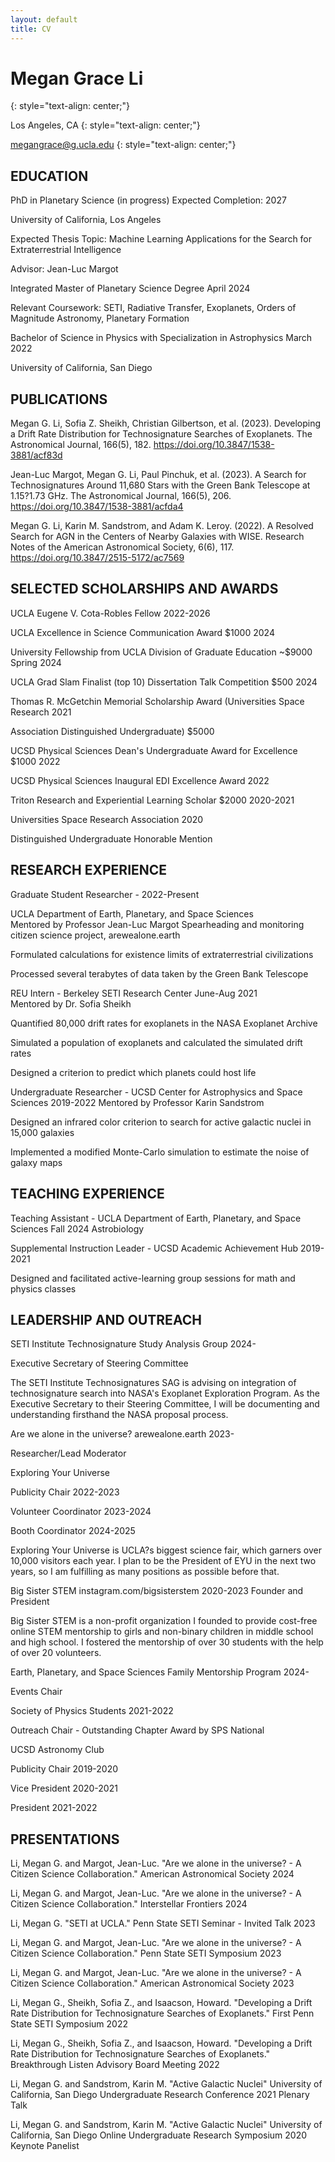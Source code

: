 ```yaml
---
layout: default
title: CV
---
```


# Megan Grace Li
{: style="text-align: center;"}

Los Angeles, CA
{: style="text-align: center;"}

megangrace@g.ucla.edu
{: style="text-align: center;"}

## EDUCATION 

PhD in Planetary Science (in progress) 			 Expected Completion: 2027

University of California, Los Angeles

Expected Thesis Topic: Machine Learning Applications for the Search for Extraterrestrial Intelligence

Advisor: Jean-Luc Margot

Integrated Master of Planetary Science Degree 					    April 2024

Relevant Coursework: SETI, Radiative Transfer, Exoplanets, Orders of Magnitude Astronomy, Planetary Formation

 

Bachelor of Science in Physics with Specialization in Astrophysics            March 2022 

University of California, San Diego    



## PUBLICATIONS

Megan G. Li, Sofia Z. Sheikh, Christian Gilbertson, et al. (2023).  Developing a Drift Rate Distribution for Technosignature Searches of Exoplanets. The Astronomical Journal, 166(5), 182. https://doi.org/10.3847/1538-3881/acf83d 



Jean-Luc Margot, Megan G. Li, Paul Pinchuk, et al. (2023). A Search for Technosignatures Around 11,680 Stars with the Green Bank Telescope at 1.15?1.73 GHz. The Astronomical Journal, 166(5), 206. https://doi.org/10.3847/1538-3881/acfda4 



Megan G. Li, Karin M. Sandstrom, and Adam K. Leroy. (2022). A Resolved Search for AGN in the Centers of Nearby Galaxies with WISE. Research Notes of the American Astronomical Society, 6(6), 117. https://doi.org/10.3847/2515-5172/ac7569 



## SELECTED SCHOLARSHIPS AND AWARDS 

UCLA Eugene V. Cota-Robles Fellow 	    						2022-2026

UCLA Excellence in Science Communication Award $1000				2024

University Fellowship from UCLA Division of Graduate Education ~$9000		Spring 2024

UCLA Grad Slam Finalist (top 10) Dissertation Talk Competition $500		2024

Thomas R. McGetchin Memorial Scholarship Award (Universities Space Research     2021

Association Distinguished Undergraduate) $5000

UCSD Physical Sciences Dean's Undergraduate Award for Excellence $1000              2022

UCSD Physical Sciences Inaugural EDI Excellence Award 			            2022

Triton Research and Experiential Learning Scholar $2000 				2020-2021

Universities Space Research Association 						2020

Distinguished Undergraduate Honorable Mention 






## RESEARCH EXPERIENCE

  Graduate Student Researcher -							2022-Present

UCLA Department of Earth, Planetary, and Space Sciences                                   
Mentored by Professor Jean-Luc Margot
	Spearheading and monitoring citizen science project, arewealone.earth

Formulated calculations for existence limits of extraterrestrial civilizations 

Processed several terabytes of data taken by the Green Bank Telescope 

REU Intern - Berkeley SETI Research Center         					June-Aug 2021                           
Mentored by Dr. Sofia Sheikh

Quantified 80,000 drift rates for exoplanets in the NASA Exoplanet Archive

Simulated a population of exoplanets and calculated the simulated drift rates

Designed a criterion to predict which planets could host life

Undergraduate Researcher - UCSD Center for Astrophysics and Space Sciences        2019-2022
Mentored by Professor Karin Sandstrom  

Designed an infrared color criterion to search for active galactic nuclei in 15,000 galaxies

Implemented a modified Monte-Carlo simulation to estimate the noise of galaxy maps

## TEACHING EXPERIENCE

  Teaching Assistant - UCLA Department of Earth, Planetary, and Space Sciences	      Fall 2024	    Astrobiology

Supplemental Instruction Leader - UCSD Academic Achievement Hub		     2019-2021

Designed and facilitated active-learning group sessions for math and physics classes 

## LEADERSHIP AND OUTREACH

SETI Institute Technosignature Study Analysis Group				      2024-

Executive Secretary of Steering Committee

The SETI Institute Technosignatures SAG is advising on integration of technosignature search into NASA's Exoplanet Exploration Program. As the Executive Secretary to their Steering Committee, I will be documenting and understanding firsthand the NASA proposal process.

Are we alone in the universe? arewealone.earth 					      2023-

Researcher/Lead Moderator

Exploring Your Universe 

Publicity Chair										2022-2023

Volunteer Coordinator									2023-2024

Booth Coordinator									2024-2025

Exploring Your Universe is UCLA?s biggest science fair, which garners over 10,000 visitors each year. I plan to be the President of EYU in the next two years, so I am fulfilling as many positions as possible before that.

Big Sister STEM instagram.com/bigsisterstem 					2020-2023 Founder and President

Big Sister STEM is a non-profit organization I founded to provide cost-free online STEM mentorship to girls and non-binary children in middle school and high school. I fostered the mentorship of over 30 students with the help of over 20 volunteers.

Earth, Planetary, and Space Sciences Family Mentorship Program		2024-

Events Chair

Society of Physics Students								2021-2022

Outreach Chair - Outstanding Chapter Award by SPS National

UCSD Astronomy Club

Publicity Chair										2019-2020

Vice President										2020-2021

President										2021-2022	

## PRESENTATIONS

Li, Megan G. and Margot, Jean-Luc. "Are we alone in the universe? - A Citizen Science Collaboration." American Astronomical Society 2024

Li, Megan G. and Margot, Jean-Luc. "Are we alone in the universe? - A Citizen Science Collaboration." Interstellar Frontiers 2024

Li, Megan G. "SETI at UCLA." Penn State SETI Seminar - Invited Talk 2023

Li, Megan G. and Margot, Jean-Luc. "Are we alone in the universe? - A Citizen Science Collaboration." Penn State SETI Symposium 2023

Li, Megan G. and Margot, Jean-Luc. "Are we alone in the universe? - A Citizen Science Collaboration." American Astronomical Society 2023

Li, Megan G., Sheikh, Sofia Z., and Isaacson, Howard. "Developing a Drift Rate Distribution for Technosignature Searches of Exoplanets." First Penn State SETI Symposium 2022

Li, Megan G., Sheikh, Sofia Z., and Isaacson, Howard. "Developing a Drift Rate Distribution for Technosignature Searches of Exoplanets." Breakthrough Listen Advisory Board Meeting 2022

Li, Megan G. and Sandstrom, Karin M. "Active Galactic Nuclei" University of California, San Diego Undergraduate Research Conference 2021 Plenary Talk

Li, Megan G. and Sandstrom, Karin M. "Active Galactic Nuclei" University of California, San Diego Online Undergraduate Research Symposium 2020 Keynote Panelist



